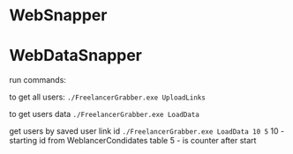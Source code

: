 # WebSnapper
# WebDataSnapper


run commands:

to get all users:
```./FreelancerGrabber.exe UploadLinks```

to get users data
```./FreelancerGrabber.exe LoadData```

get users by saved user link id
```./FreelancerGrabber.exe LoadData 10 5```
10 - starting id from WeblancerCondidates table
5 - is counter after start